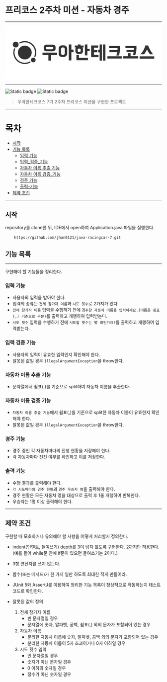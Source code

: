 # 프리코스 2주차 미션 - 자동차 경주

***
<div align="center">
  <img src="./img/logo.webp" alt="우아한테크코스">
</div>

***

![Static badge](https://img.shields.io/badge/precourse-week2-14CC80.svg)
![Static badge](https://img.shields.io/badge/test-0_passed-1E96EB.svg)


> 우아한테크코스 7기 2주차 프리코스 미션을 구현한 프로젝트

***

# 목차

- [시작](#시작)
- [기능 목록](#기능-목록)
    - [입력 기능](#입력-기능)
    - [입력_검증_기능](#입력-검증-기능)
    - [자동차 이름 추출 기능](#자동차-이름-추출-기능)
    - [자동차 이름 검증_기능](#자동차-이름-검증-기능)
    - [경주 기능](#경주-기능)
    - [출력-기능](#출력-기능)
- [제약 조건](#제약-조건)

***

## 시작

repository를 clone한 뒤, IDE에서 open하여 Application.java 파일을 실행한다.

```git
    https://github.com/jhan0121/java-racingcar-7.git
```

## 기능 목록

***

구현해야 할 기능들을 정리한다.

### 입력 기능

+ 사용자의 입력을 받아야 한다.
+ 입력의 종류는 `전체 참가자 이름`과 `시도 횟수`로 2가지가 있다.
+ `전체 참가자 이름` 입력을 수행하기 전에 `경주할 자동차 이름을 입력하세요.(이름은 쉼표(,) 기준으로 구분)`를 출력하고 개행하여 입력받는다.
+ `시도 횟수` 입력을 수행하기 전에 `시도할 횟수는 몇 회인가요?`를 출력하고 개행하여 입력받는다.

### 입력 검증 기능

+ 사용자의 입력이 유효한 입력인지 확인해야 한다.
+ 잘못된 값일 경우 `IllegalArgumentException`을 throw한다.

### 자동차 이름 추출 기능

+ 문자열에서 쉼표(,)를 기준으로 split하여 자동차 이름을 추출한다.

### 자동차 이름 검증 기능

+ `자동차 이름 추출 기능`에서 쉼표(,)를 기준으로 split한 자동차 이름이 유효한지 확인해야 한다.
+ 잘못된 값일 경우 `IllegalArgumentException`을 throw한다.

### 경주 기능

+ 경주 중인 각 자동차마다의 진행 현황을 저장해야 한다.
+ 각 자동차마다 전진 여부를 확인하고 이를 저장한다.

### 출력 기능

+ 수행 결과를 출력해야 한다.
+ `각 시도마다의 경주 현황`과 `경주 우승자 명`을 출력해야 한다.
+ 경주 현황은 모든 자동차 명을 대상으로 출력 후 1줄 개행하여 반복한다.
+ 우승자는 1명 이상 출력해야 한다.

***

## 제약 조건

구현할 때 모호하거나 유의해야 할 사항을 어떻게 처리할지 정의한다.

+ indent(인덴트, 들여쓰기) depth를 3이 넘지 않도록 구현한다. 2까지만 허용한다.    
  (예를 들어 while문 안에 if문이 있으면 들여쓰기는 2이다.)
+ 3항 연산자를 쓰지 않는다.
+ 함수(또는 메서드)가 한 가지 일만 하도록 최대한 작게 만들어라.
+ JUnit 5와 AssertJ를 이용하여 정리한 기능 목록이 정상적으로 작동하는지 테스트 코드로 확인한다.

+ 잘못된 값의 정의
    1. 전체 참가자 이름
        + 빈 문자열일 경우
        + 문자열에 숫자, 알파벳, 공백, 쉼표(,) 외의 문자가 포함되어 있는 경우
    2. 자동차 이름
        + 분리한 자동차 이름에 숫자, 알파벳, 공백 외의 문자가 포함되어 있는 경우
        + 분리한 자동차 이름이 5자 초과이거나 0자 이하일 경우
    3. 시도 횟수 입력
        + 빈 문자열일 경우
        + 숫자가 아닌 문자일 경우
        + 0 이하의 숫자일 경우
        + 정수가 아닌 숫자일 경우
